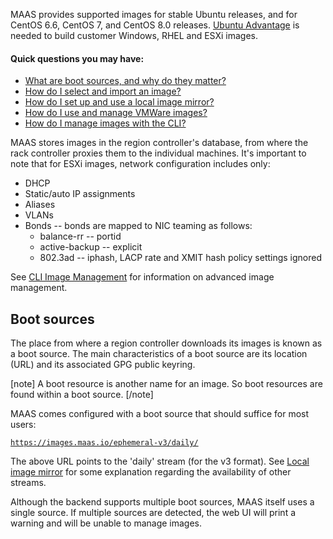 <!-- deb-2-7-cli
||2.7|2.8|2.9|
|-----:|:-----:|:-----:|:-----:|
|Snap|[CLI](images-snap-2-7-cli/2694) ~ [UI](images-snap-2-7-ui/2695)|[CLI](images-snap-2-8-cli/2696) ~ [UI](images-snap-2-8-ui/2697)|[CLI](images-snap-2-9-cli/2698) ~ [UI](images-snap-2-9-ui/2699)|
|Packages|**CLI** ~ [UI](images-deb-2-7-ui/2701)|[CLI](images-deb-2-8-cli/2702) ~ [UI](images-deb-2-8-ui/2703)|[CLI](images-deb-2-9-cli/2704) ~ [UI](images-deb-2-9-ui/2705)|
 deb-2-7-cli -->

<!-- deb-2-7-ui
||2.7|2.8|2.9|
|-----:|:-----:|:-----:|:-----:|
|Snap|[CLI](images-snap-2-7-cli/2694) ~ [UI](images-snap-2-7-ui/2695)|[CLI](images-snap-2-8-cli/2696) ~ [UI](images-snap-2-8-ui/2697)|[CLI](images-snap-2-9-cli/2698) ~ [UI](images-snap-2-9-ui/2699)|
|Packages|[CLI](images-deb-2-7-cli/2700) ~ |**UI**|[CLI](images-deb-2-8-cli/2702) ~ [UI](images-deb-2-8-ui/2703)|[CLI](images-deb-2-9-cli/2704) ~ [UI](images-deb-2-9-ui/2705)|
 deb-2-7-ui -->

<!-- deb-2-8-cli
||2.7|2.8|2.9|
|-----:|:-----:|:-----:|:-----:|
|Snap|[CLI](images-snap-2-7-cli/2694) ~ [UI](images-snap-2-7-ui/2695)|[CLI](images-snap-2-8-cli/2696) ~ [UI](images-snap-2-8-ui/2697)|[CLI](images-snap-2-9-cli/2698) ~ [UI](images-snap-2-9-ui/2699)|
|Packages|[CLI](images-deb-2-7-cli/2700) ~ [UI](images-deb-2-7-ui/2701)||**CLI** ~ [UI](images-deb-2-8-ui/2703)|[CLI](images-deb-2-9-cli/2704) ~ [UI](images-deb-2-9-ui/2705)|
 deb-2-8-cli -->

<!-- deb-2-8-ui
||2.7|2.8|2.9|
|-----:|:-----:|:-----:|:-----:|
|Snap|[CLI](images-snap-2-7-cli/2694) ~ [UI](images-snap-2-7-ui/2695)|[CLI](images-snap-2-8-cli/2696) ~ [UI](images-snap-2-8-ui/2697)|[CLI](images-snap-2-9-cli/2698) ~ [UI](images-snap-2-9-ui/2699)|
|Packages|[CLI](images-deb-2-7-cli/2700) ~ [UI](images-deb-2-7-ui/2701)|[CLI](images-deb-2-8-cli/2702) ~ |**UI**|[CLI](images-deb-2-9-cli/2704) ~ [UI](images-deb-2-9-ui/2705)|
 deb-2-8-ui -->

<!-- deb-2-9-cli
||2.7|2.8|2.9|
|-----:|:-----:|:-----:|:-----:|
|Snap|[CLI](images-snap-2-7-cli/2694) ~ [UI](images-snap-2-7-ui/2695)|[CLI](images-snap-2-8-cli/2696) ~ [UI](images-snap-2-8-ui/2697)|[CLI](images-snap-2-9-cli/2698) ~ [UI](images-snap-2-9-ui/2699)|
|Packages|[CLI](images-deb-2-7-cli/2700) ~ [UI](images-deb-2-7-ui/2701)|[CLI](images-deb-2-8-cli/2702) ~ [UI](images-deb-2-8-ui/2703)||**CLI** ~ [UI](images-deb-2-9-ui/2705)|
 deb-2-9-cli -->

<!-- deb-2-9-ui
||2.7|2.8|2.9|
|-----:|:-----:|:-----:|:-----:|
|Snap|[CLI](images-snap-2-7-cli/2694) ~ [UI](images-snap-2-7-ui/2695)|[CLI](images-snap-2-8-cli/2696) ~ [UI](images-snap-2-8-ui/2697)|[CLI](images-snap-2-9-cli/2698) ~ [UI](images-snap-2-9-ui/2699)|
|Packages|[CLI](images-deb-2-7-cli/2700) ~ [UI](images-deb-2-7-ui/2701)|[CLI](images-deb-2-8-cli/2702) ~ [UI](images-deb-2-8-ui/2703)|[CLI](images-deb-2-9-cli/2704) ~ |**UI**|
 deb-2-9-ui -->

<!-- snap-2-7-cli
||2.7|2.8|2.9|
|-----:|:-----:|:-----:|:-----:|
|Snap|**CLI** ~ [UI](images-snap-2-7-ui/2695)|[CLI](images-snap-2-8-cli/2696) ~ [UI](images-snap-2-8-ui/2697)|[CLI](images-snap-2-9-cli/2698) ~ [UI](images-snap-2-9-ui/2699)|
|Packages|[CLI](images-deb-2-7-cli/2700) ~ [UI](images-deb-2-7-ui/2701)|[CLI](images-deb-2-8-cli/2702) ~ [UI](images-deb-2-8-ui/2703)|[CLI](images-deb-2-9-cli/2704) ~ [UI](images-deb-2-9-ui/2705)|
 snap-2-7-cli -->

<!-- snap-2-7-ui
||2.7|2.8|2.9|
|-----:|:-----:|:-----:|:-----:|
|Snap|[CLI](images-snap-2-7-cli/2694) ~ |**UI**|[CLI](images-snap-2-8-cli/2696) ~ [UI](images-snap-2-8-ui/2697)|[CLI](images-snap-2-9-cli/2698) ~ [UI](images-snap-2-9-ui/2699)|
|Packages|[CLI](images-deb-2-7-cli/2700) ~ [UI](images-deb-2-7-ui/2701)|[CLI](images-deb-2-8-cli/2702) ~ [UI](images-deb-2-8-ui/2703)|[CLI](images-deb-2-9-cli/2704) ~ [UI](images-deb-2-9-ui/2705)|
 snap-2-7-ui -->

<!-- snap-2-8-cli
||2.7|2.8|2.9|
|-----:|:-----:|:-----:|:-----:|
|Snap|[CLI](images-snap-2-7-cli/2694) ~ [UI](images-snap-2-7-ui/2695)||**CLI** ~ [UI](images-snap-2-8-ui/2697)|[CLI](images-snap-2-9-cli/2698) ~ [UI](images-snap-2-9-ui/2699)|
|Packages|[CLI](images-deb-2-7-cli/2700) ~ [UI](images-deb-2-7-ui/2701)|[CLI](images-deb-2-8-cli/2702) ~ [UI](images-deb-2-8-ui/2703)|[CLI](images-deb-2-9-cli/2704) ~ [UI](images-deb-2-9-ui/2705)|
 snap-2-8-cli -->

<!-- snap-2-8-ui
||2.7|2.8|2.9|
|-----:|:-----:|:-----:|:-----:|
|Snap|[CLI](images-snap-2-7-cli/2694) ~ [UI](images-snap-2-7-ui/2695)|[CLI](images-snap-2-8-cli/2696) ~ |**UI**|[CLI](images-snap-2-9-cli/2698) ~ [UI](images-snap-2-9-ui/2699)|
|Packages|[CLI](images-deb-2-7-cli/2700) ~ [UI](images-deb-2-7-ui/2701)|[CLI](images-deb-2-8-cli/2702) ~ [UI](images-deb-2-8-ui/2703)|[CLI](images-deb-2-9-cli/2704) ~ [UI](images-deb-2-9-ui/2705)|
 snap-2-8-ui -->

<!-- snap-2-9-cli
||2.7|2.8|2.9|
|-----:|:-----:|:-----:|:-----:|
|Snap|[CLI](images-snap-2-7-cli/2694) ~ [UI](images-snap-2-7-ui/2695)|[CLI](images-snap-2-8-cli/2696) ~ [UI](images-snap-2-8-ui/2697)||**CLI** ~ [UI](images-snap-2-9-ui/2699)|
|Packages|[CLI](images-deb-2-7-cli/2700) ~ [UI](images-deb-2-7-ui/2701)|[CLI](images-deb-2-8-cli/2702) ~ [UI](images-deb-2-8-ui/2703)|[CLI](images-deb-2-9-cli/2704) ~ [UI](images-deb-2-9-ui/2705)|
 snap-2-9-cli -->

<!-- snap-2-9-ui
||2.7|2.8|2.9|
|-----:|:-----:|:-----:|:-----:|
|Snap|[CLI](images-snap-2-7-cli/2694) ~ [UI](images-snap-2-7-ui/2695)|[CLI](images-snap-2-8-cli/2696) ~ [UI](images-snap-2-8-ui/2697)|[CLI](images-snap-2-9-cli/2698) ~ |**UI**|
|Packages|[CLI](images-deb-2-7-cli/2700) ~ [UI](images-deb-2-7-ui/2701)|[CLI](images-deb-2-8-cli/2702) ~ [UI](images-deb-2-8-ui/2703)|[CLI](images-deb-2-9-cli/2704) ~ [UI](images-deb-2-9-ui/2705)|
 snap-2-9-ui -->

MAAS provides supported images for stable Ubuntu releases, and for CentOS 6.6, CentOS 7, and CentOS 8.0 releases.  [Ubuntu Advantage](https://www.ubuntu.com/support) is needed to build customer Windows, RHEL and ESXi images.

#### Quick questions you may have:

* [What are boot sources, and why do they matter?](/t/images/754#heading--boot-sources)
* [How do I select and import an image?](/t/select-and-import-images/751)
* [How do I set up and use a local image mirror?](/t/local-image-mirror/752)
* [How do I use and manage VMWare images?](/t/vmware-images/753)
* [How do I manage images with the CLI?](/t/cli-image-management/797)

MAAS stores images in the region controller's database, from where the rack controller proxies them to the individual machines.  It's important to note that for ESXi images, network configuration includes only:

-   DHCP
-   Static/auto IP assignments
-   Aliases
-   VLANs
-   Bonds -- bonds are mapped to NIC teaming as follows:
    -   balance-rr -- portid
    -   active-backup -- explicit
    -   802.3ad -- iphash, LACP rate and XMIT hash policy settings ignored

See [CLI Image Management](/t/cli-image-management/797) for information on advanced image management.

<h2 id="heading--boot-sources">Boot sources</h2>

The place from where a region controller downloads its images is known as a boot source. The main characteristics of a boot source are its location (URL) and its associated GPG public keyring.

[note]
A boot resource is another name for an image. So boot resources are found within a boot source.
[/note]

MAAS comes configured with a boot source that should suffice for most users:

[`https://images.maas.io/ephemeral-v3/daily/`](https://images.maas.io/ephemeral-v3/daily/)

The above URL points to the 'daily' stream (for the v3 format). See [Local image mirror](/t/local-image-mirror/752) for some explanation regarding the availability of other streams.

Although the backend supports multiple boot sources, MAAS itself uses a single source. If multiple sources are detected, the web UI will print a warning and will be unable to manage images.

<!-- LINKS -->